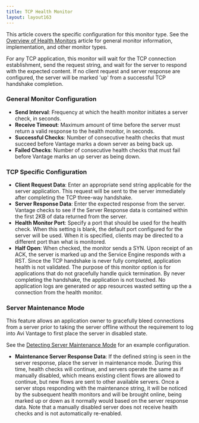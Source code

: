 ```yaml
---
title: TCP Health Monitor
layout: layout163
---
```

This article covers the specific configuration for this monitor type.  See the <a href="/docs/16.3/overview-of-health-monitors">Overview of Health Monitors</a> article for general monitor information, implementation, and other monitor types.

For any TCP application, this monitor will wait for the TCP connection establishment, send the request string, and wait for the server to respond with the expected content. If no client request and server response are configured, the server will be marked 'up' from a successful TCP handshake completion.

### General Monitor Configuration

* **Send Interval**:  Frequency at which the health monitor initiates a server check, in seconds.
* **Receive Timeout**:  Maximum amount of time before the server must return a valid response to the health monitor, in seconds.
* **Successful Checks**:  Number of consecutive health checks that must succeed before Vantage marks a down server as being back up.
* **Failed Checks**:  Number of consecutive health checks that must fail before Vantage marks an up server as being down. 

### TCP Specific Configuration

* **Client Request Data**:  Enter an appropriate send string applicable for the server application. This request will be sent to the server immediately after completing the TCP three-way handshake.
* **Server Response Data**:  Enter the expected response from the server. Vantage checks to see if the Server Response data is contained within the first 2KB of data returned from the server.
* **Health Monitor Port**: Specify a port that should be used for the health check. When this setting is blank, the default port configured for the server will be used. When it is specified, clients may be directed to a different port than what is monitored.
* **Half Open**:  When checked, the monitor sends a SYN.  Upon receipt of an ACK, the server is marked up and the Service Engine responds with a RST.  Since the TCP handshake is never fully completed, application health is not validated.  The purpose of this monitor option is for applications that do not gracefully handle quick termination.  By never completing the handshake, the application is not touched.  No application logs are generated or app resources wasted setting up the a connection from the health monitor. 

### Server Maintenance Mode

This feature allows an application owner to gracefully bleed connections from a server prior to taking the server offline without the requirement to log into Avi Vantage to first place the server in disabled state.

See the <a href="/docs/16.3/detecting-server-maintenance-mode-with-a-health-monitor">Detecting Server Maintenance Mode</a> for an example configuration.

* **Maintenance Server Response Data**:  If the defined string is seen in the server response, place the server in maintenance mode.  During this time, health checks will continue, and servers operate the same as if manually disabled, which means existing client flows are allowed to continue, but new flows are sent to other available servers.  Once a server stops responding with the maintenance string, it will be noticed by the subsequent health monitors and will be brought online, being marked up or down as it normally would based on the server response data.  Note that a manually disabled server does not receive health checks and is not automatically re-enabled. 